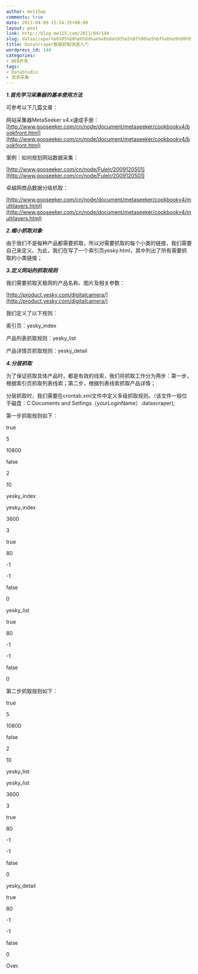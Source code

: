 ```yaml
---
author: me115wp
comments: true
date: 2011-04-09 15:54:35+00:00
layout: post
link: http://blog.me115.com/2011/04/144
slug: datascraper%e6%95%b0%e6%8d%ae%e6%8a%93%e5%8f%96%e5%bf%ab%e9%80%9f%e5%85%a5%e9%97%a8
title: DataScraper数据抓取快速入门
wordpress_id: 144
categories:
- WEB开发
tags:
- DataStudio
- 信息采集
---
```


**_1.首先学习采集器的基本使用方法_**

 

可参考以下几篇文章：

 

网站采集器MetaSeeker v4.x速成手册：[http://www.gooseeker.com/cn/node/document/metaseeker/cookbookv4/bookfront.html](http://www.gooseeker.com/cn/node/document/metaseeker/cookbookv4/bookfront.html)

 

案例：如何规划网站数据采集：

 

[http://www.gooseeker.com/cn/node/Fulelr/2009120501](http://www.gooseeker.com/cn/node/Fulelr/2009120501)

 

卓越网商品数据分级抓取：

 

[http://www.gooseeker.com/cn/node/document/metaseeker/cookbookv4/multilayers.html](http://www.gooseeker.com/cn/node/document/metaseeker/cookbookv4/multilayers.html)

 

_**2.缩小抓取对象**_

 

由于我们不是每种产品都需要抓取，所以对需要抓取的每个小类的链接，我们需要自己来定义。为此，我们在写了一个索引页yesky.html，其中列出了所有需要抓取的小类链接；

 

**_3.定义网站的抓取规则_**

 

我们需要抓取天极网的产品名称、图片及相关参数：

 

[http://product.yesky.com/digitalcamera/](http://product.yesky.com/digitalcamera/)

 

我们定义了以下规则：

 

索引页：yesky_index

 

产品列表抓取规则：yesky_list

 

产品详情页抓取规则：yesky_detail

 

**_4.分层抓取_**

 

为了保证抓取具体产品时，都是有效的线索，我们将抓取工作分为两步：第一步，根据索引页抓取列表线索；第二步，根据列表线索抓取产品详情；

 

分层抓取时，我们需要在crontab.xml文件中定义多级抓取规则。（该文件一般位于磁盘：C:Documents and Settings（yourLoginName）.datascraper);

 

第一步抓取规则如下：

 

<?xml version="1.0" encoding="UTF-8"?>

 

<crontab>

 

<thread name="project_low">

 

<parameter>

 

<auto>true</auto>

 

<start>5</start>

 

<period>10800</period>

 

<waitOnload>false</waitOnload>

 

<minIdle>2</minIdle>

 

<maxIdle>10</maxIdle>

 

</parameter>

 

<step name="renewClue">

 

<theme>yesky_index</theme>

 

</step>

 

<step name="crawl">

 

<theme>yesky_index</theme>

 

<loadTimeout>3600</loadTimeout>

 

<lazyCycle>3</lazyCycle>

 

<updateClue>true</updateClue>

 

<dupRatio>80</dupRatio>

 

<depth>-1</depth>

 

<width>-1</width>

 

<renew>false</renew>

 

<period>0</period>

 

</step>

 

<step name="crawl">

 

<theme>yesky_list</theme>

 

<updateClue>true</updateClue>

 

<dupRatio>80</dupRatio>

 

<depth>-1</depth>

 

<width>-1</width>

 

<renew>false</renew>

 

<period>0</period>

 

</step>

 

</thread>

 

</crontab>

 

第二步抓取规则如下：

 

<?xml version="1.0" encoding="UTF-8"?>

 

<crontab>

 

<thread name="project_low">

 

<parameter>

 

<auto>true</auto>

 

<start>5</start>

 

<period>10800</period>

 

<waitOnload>false</waitOnload>

 

<minIdle>2</minIdle>

 

<maxIdle>10</maxIdle>

 

</parameter>

 

<step name="renewClue">

 

<theme>yesky_list</theme>

 

</step>

 

<step name="crawl">

 

<theme>yesky_list</theme>

 

<loadTimeout>3600</loadTimeout>

 

<lazyCycle>3</lazyCycle>

 

<updateClue>true</updateClue>

 

<dupRatio>80</dupRatio>

 

<depth>-1</depth>

 

<width>-1</width>

 

<renew>false</renew>

 

<period>0</period>

 

</step>

 

<step name="crawl">

 

<theme>yesky_detail</theme>

 

<updateClue>true</updateClue>

 

<dupRatio>80</dupRatio>

 

<depth>-1</depth>

 

<width>-1</width>

 

<renew>false</renew>

 

<period>0</period>

 

</step>

 

</thread>

 

</crontab>

 

Over.
